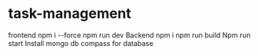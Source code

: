 # task-management
 frontend
npm i --force
npm run dev 
Backend 
npm i 
npm run build
Npm run start
Install mongo db compass for database
